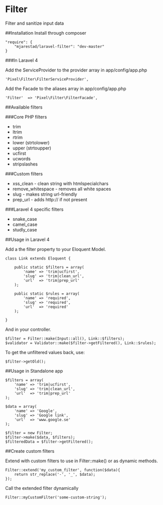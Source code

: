 Filter
==============

Filter and sanitize input data

##Installation
Install through composer

    "require": {
        "mjarestad/laravel-filter": "dev-master"
    }
    
###In Laravel 4

Add the ServiceProvider to the provider array in app/config/app.php

    'Pixel\Filter\FilterServiceProvider',
    
Add the Facade to the aliases array in app/config/app.php

    'Filter'  => 'Pixel\Filter\FilterFacade',

##Available filters

###Core PHP filters

* trim
* ltrim
* rtrim
* lower (strtolower)
* upper (strtoupper)
* ucfirst
* ucwords
* stripslashes

###Custom filters

* xss_clean - clean string with htmlspecialchars
* remove_whitespace - removes all white spaces
* slug - makes string url-friendly
* prep_url - adds http:// if not present

###Laravel 4 specific filters

* snake_case
* camel_case
* studly_case

##Usage in Laravel 4

Add a the filter property to your Eloquent Model.

    class Link extends Eloquent {
    
        public static $filters = array(
            'name' => 'trim|ucfirst',
            'slug' => 'trim|clean_url',
            'url'  => 'trim|prep_url'
        );
        
        public static $rules = array(
            'name' => 'required',
            'slug' => 'required',
            'url'  => 'required'
        );
        
    }
    
And in your controller.

    $filter = Filter::make(Input::all(), Link::$filters);
    $validator = Validator::make($filter->getFiltered(), Link::$rules);
    
To get the unfiltered values back, use:

    $filter->getOld();
    
##Usage in Standalone app

    $filters = array(
        'name' => 'trim|ucfirst',
        'slug' => 'trim|clean_url',
        'url'  => 'trim|prep_url'
    );
    
    $data = array(
        'name' => 'Google',
        'slug' => 'Google link',
        'url'  => 'www.google.se'
    );
    
    $filter = new Filter;
    $filter->make($data, $filters);
    $filteredData = $filter->getFiltered();
    
##Create custom filters

Extend with custom filters to use in Filter::make() or as dynamic methods.

    Filter::extend('my_custom_filter', function($data){
        return str_replace('-', '_', $data);
    });
    
Call the extended filter dynamically

    Filter::myCustomFilter('some-custom-string');
